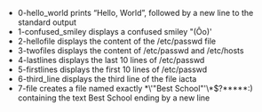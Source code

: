 * 0-hello_world prints “Hello, World”, followed by a new line to the standard output
* 1-confused_smiley displays a confused smiley "(Ôo)'
* 2-hellofile displays the content of the /etc/passwd file
* 3-twofiles displays the content of /etc/passwd and /etc/hosts
* 4-lastlines displays the last 10 lines of /etc/passwd
* 5-firstlines displays the first 10 lines of /etc/passwd
* 6-third_line displays the third line of the file iacta
* 7-file creates a file named exactly \*\\'"Best School"\'\\*$\?\*\*\*\*\*:) containing the text Best School ending by a new line
